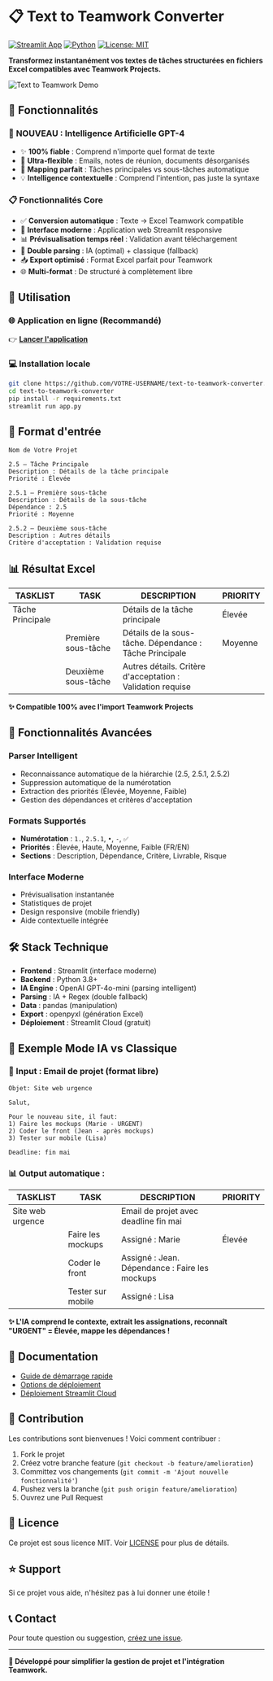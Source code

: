 # 📋 Text to Teamwork Converter

[![Streamlit App](https://static.streamlit.io/badges/streamlit_badge_black_white.svg)](https://share.streamlit.io)
[![Python](https://img.shields.io/badge/Python-3.8+-blue.svg)](https://python.org)
[![License: MIT](https://img.shields.io/badge/License-MIT-yellow.svg)](https://opensource.org/licenses/MIT)

**Transformez instantanément vos textes de tâches structurées en fichiers Excel compatibles avec Teamwork Projects.**

![Text to Teamwork Demo](https://via.placeholder.com/800x400/667eea/ffffff?text=Text+to+Teamwork+Converter)

## 🎯 Fonctionnalités

### 🧠 **NOUVEAU : Intelligence Artificielle GPT-4**
- ✨ **100% fiable** : Comprend n'importe quel format de texte
- 🚀 **Ultra-flexible** : Emails, notes de réunion, documents désorganisés
- 🎯 **Mapping parfait** : Tâches principales vs sous-tâches automatique
- 💡 **Intelligence contextuelle** : Comprend l'intention, pas juste la syntaxe

### 📋 **Fonctionnalités Core**
- ✅ **Conversion automatique** : Texte → Excel Teamwork compatible
- 🎨 **Interface moderne** : Application web Streamlit responsive
- 📊 **Prévisualisation temps réel** : Validation avant téléchargement
- 🔧 **Double parsing** : IA (optimal) + classique (fallback)
- 📥 **Export optimisé** : Format Excel parfait pour Teamwork
- 🌐 **Multi-format** : De structuré à complètement libre

## 🚀 Utilisation

### **🌐 Application en ligne (Recommandé)**
👉 **[Lancer l'application](https://share.streamlit.io)**

### **💻 Installation locale**
```bash
git clone https://github.com/VOTRE-USERNAME/text-to-teamwork-converter.git
cd text-to-teamwork-converter
pip install -r requirements.txt
streamlit run app.py
```

## 📝 Format d'entrée

```
Nom de Votre Projet

2.5 – Tâche Principale
Description : Détails de la tâche principale
Priorité : Élevée

2.5.1 – Première sous-tâche
Description : Détails de la sous-tâche
Dépendance : 2.5
Priorité : Moyenne

2.5.2 – Deuxième sous-tâche
Description : Autres détails
Critère d'acceptation : Validation requise
```

## 📊 Résultat Excel

| TASKLIST | TASK | DESCRIPTION | PRIORITY |
|----------|------|-------------|----------|
| Tâche Principale | | Détails de la tâche principale | Élevée |
| | Première sous-tâche | Détails de la sous-tâche. Dépendance : Tâche Principale | Moyenne |
| | Deuxième sous-tâche | Autres détails. Critère d'acceptation : Validation requise | |

**✨ Compatible 100% avec l'import Teamwork Projects**

## 🔧 Fonctionnalités Avancées

### **Parser Intelligent**
- Reconnaissance automatique de la hiérarchie (2.5, 2.5.1, 2.5.2)
- Suppression automatique de la numérotation
- Extraction des priorités (Élevée, Moyenne, Faible)
- Gestion des dépendances et critères d'acceptation

### **Formats Supportés**
- **Numérotation** : `1.`, `2.5.1`, `•`, `-`, `✅`
- **Priorités** : Élevée, Haute, Moyenne, Faible (FR/EN)
- **Sections** : Description, Dépendance, Critère, Livrable, Risque

### **Interface Moderne**
- Prévisualisation instantanée
- Statistiques de projet
- Design responsive (mobile friendly)
- Aide contextuelle intégrée

## 🛠️ Stack Technique

- **Frontend** : Streamlit (interface moderne)
- **Backend** : Python 3.8+ 
- **IA Engine** : OpenAI GPT-4o-mini (parsing intelligent)
- **Parsing** : IA + Regex (double fallback)
- **Data** : pandas (manipulation)
- **Export** : openpyxl (génération Excel)
- **Déploiement** : Streamlit Cloud (gratuit)

## 🧠 Exemple Mode IA vs Classique

### **📧 Input : Email de projet (format libre)**
```
Objet: Site web urgence

Salut,

Pour le nouveau site, il faut:
1) Faire les mockups (Marie - URGENT)  
2) Coder le front (Jean - après mockups)
3) Tester sur mobile (Lisa)

Deadline: fin mai
```

### **📊 Output automatique :**
| TASKLIST | TASK | DESCRIPTION | PRIORITY |
|----------|------|-------------|----------|
| Site web urgence | | Email de projet avec deadline fin mai | |
| | Faire les mockups | Assigné : Marie | Élevée |
| | Coder le front | Assigné : Jean. Dépendance : Faire les mockups | |
| | Tester sur mobile | Assigné : Lisa | |

**✨ L'IA comprend le contexte, extrait les assignations, reconnaît "URGENT" = Élevée, mappe les dépendances !**

## 📖 Documentation

- [Guide de démarrage rapide](GUIDE_DEMARRAGE.md)
- [Options de déploiement](OPTIONS_PARTAGE_EQUIPE.md)
- [Déploiement Streamlit Cloud](deploy_streamlit_cloud.md)

## 🤝 Contribution

Les contributions sont bienvenues ! Voici comment contribuer :

1. Fork le projet
2. Créez votre branche feature (`git checkout -b feature/amelioration`)
3. Committez vos changements (`git commit -m 'Ajout nouvelle fonctionnalité'`)
4. Pushez vers la branche (`git push origin feature/amelioration`)
5. Ouvrez une Pull Request

## 📝 Licence

Ce projet est sous licence MIT. Voir [LICENSE](LICENSE) pour plus de détails.

## ⭐ Support

Si ce projet vous aide, n'hésitez pas à lui donner une étoile !

## 📞 Contact

Pour toute question ou suggestion, [créez une issue](https://github.com/VOTRE-USERNAME/text-to-teamwork-converter/issues).

---

**🚀 Développé pour simplifier la gestion de projet et l'intégration Teamwork.** 